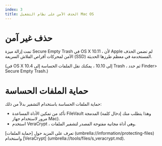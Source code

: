 ```yaml
---
index: 3
title: الحذف الآمن على نظام التشغيل Mac OS
---
```

# حذف غير آمن

تمت إزالة ميزة Secure Empty Trash في OS X 10.11 ، لأن Apple لم تضمن الحذف الآمن لمحركات أقراص الفلاش السريعة (SSD) المستخدمة في معظم طرزها الحديثة.

(في OS X 10.4 إلى 10.10 ، يمكنك نقل الملفات الحساسة إلى Trash ، ثم حدد Finder> Secure Empty Trash.)

# حماية الملفات الحساسة

حماية الملفات الحساسة باستخدام التشفير بدلاً من ذلك:

* تأكد من تمكين الأداة المساعدة FileVault المدمجة (وهذا يتطلب منك إدخال كلمة مرور لاستخدام جهاز Mac).
* استخدم VeraCrypt ، وهي أداة مجانية مفتوحة المصدر لتشفير الملفات.

تعرف على المزيد حول [حماية الملفات] (umbrella://information/protecting-files) واستخدام [VeraCrypt] (umbrella://tools/files/s_veracrypt.md).